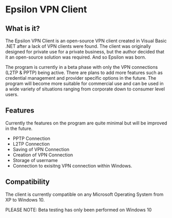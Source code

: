 # Epsilon VPN Client

What is it?
------------
The Epsilon VPN Client is an open-source VPN client created in Visual Basic .NET after a lack of VPN clients were found. The client was originally designed for private use for a private business, but the author decided that it an open-source solution was required. And so Epsilon was born.

The program is currently in a beta phase with only the VPN connections (L2TP & PPTP) being active. There are plans to add more features such as credential management and provider specific options in the future. The program will become more suitable for commercial use and can be used in a wide variety of situations ranging from corporate down to consumer level users.

Features
-----------
Currently the features on the program are quite minimal but will be improved in the future.
* PPTP Connection
* L2TP Connection
* Saving of VPN Connection
* Creation of VPN Connection
* Storage of username
* Connection to exisitng VPN connection within Windows.

Compatibility
------------
The client is currently compatible on any Microsoft Operating System from XP to Windows 10. 

PLEASE NOTE: Beta testing has only been performed on Windows 10
